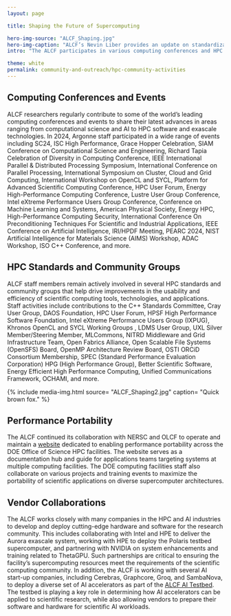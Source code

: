 ```yaml
---
layout: page

title: Shaping the Future of Supercomputing

hero-img-source: "ALCF_Shaping.jpg"
hero-img-caption: "ALCF’s Nevin Liber provides an update on standardization and performance portability efforts with C++, SYCL, and Kokkos at the 2024 Exascale Computing Project Industry and Agency Council Meeting at Argonne National Laboratory."
intro: "The ALCF participates in various computing conferences and HPC standards groups to help shape the future of AI and HPC."

theme: white
permalink: community-and-outreach/hpc-community-activities
---
```




## Computing Conferences and Events

ALCF researchers regularly contribute to some of the world’s leading computing conferences and events to share their latest advances in areas ranging from computational science and AI to HPC software and exascale technologies. In 2024, Argonne staff participated in a wide range of events including SC24, ISC High Performance, Grace Hopper Celebration, SIAM Conference on Computational Science and Engineering, Richard Tapia Celebration of Diversity in Computing Conference, IEEE International Parallel & Distributed Processing Symposium, International Conference on Parallel Processing, International Symposium on Cluster, Cloud and Grid Computing, International Workshop on OpenCL and SYCL, Platform for Advanced Scientific Computing Conference, HPC User Forum, Energy High-Performance Computing Conference, Lustre User Group Conference, Intel eXtreme Performance Users Group Conference, Conference on Machine Learning and Systems, American Physical Society, Energy HPC, High-Performance Computing Security, International Conference On Preconditioning Techniques For Scientific and Industrial Applications, IEEE Conference on Artificial Intelligence, IRI/HPDF Meeting, PEARC 2024, NIST Artificial Intelligence for Materials Science (AIMS) Workshop, ADAC Workshop, ISO C++ Conference, and more.

## HPC Standards and Community Groups

ALCF staff members remain actively involved in several HPC standards and community groups that help drive improvements in the usability and efficiency of scientific computing tools, technologies, and applications. Staff activities include contributions to the C++ Standards Committee, Cray User Group, DAOS Foundation, HPC User Forum, HPSF High Performance Software Foundation, Intel eXtreme Performance Users Group (IXPUG), Khronos OpenCL and SYCL Working Groups , LDMS User Group, UXL Silver Member/Steering Member, MLCommons, NITRD Middleware and Grid Infrastructure Team, Open Fabrics Alliance, Open Scalable File Systems (OpenSFS) Board, OpenMP Architecture Review Board, OSTI ORCiD Consortium Membership, SPEC (Standard Performance Evaluation Corporation) HPG (High Performance Group), Better Scientific Software, Energy Efficient High Performance Computing, Unified Communications Framework, OCHAMI, and more.

{% include media-img.html
   source= "ALCF_Shaping2.jpg"
   caption= "Quick brown fox."
%}

## Performance Portability

The ALCF continued its collaboration with NERSC and OLCF to operate and maintain a [website](https://performanceportability.org) dedicated to enabling performance portability across the DOE Office of Science HPC facilities. The website serves as a documentation hub and guide for applications teams targeting systems at multiple computing facilities. The DOE computing facilities staff also collaborate on various projects and training events to maximize the portability of scientific applications on diverse supercomputer architectures.

## Vendor Collaborations

The ALCF works closely with many companies in the HPC and AI industries to develop and deploy cutting-edge hardware and software for the research community. This includes collaborating with Intel and HPE to deliver the Aurora exascale system, working with HPE to deploy the Polaris testbed supercomputer, and partnering with NVIDIA on system enhancements and training related to ThetaGPU. Such partnerships are critical to ensuring the facility’s supercomputing resources meet the requirements of the scientific computing community. In addition, the ALCF is working with several AI start-up companies, including Cerebras, Graphcore, Groq, and SambaNova, to deploy a diverse set of AI accelerators as part of the [ALCF AI Testbed](https://www.alcf.anl.gov/alcf-ai-testbed). The testbed is playing a key role in determining how AI accelerators can be applied to scientific research, while also allowing vendors to prepare their software and hardware for scientific AI workloads.
